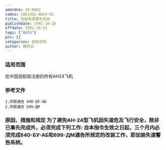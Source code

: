 ```yaml
---
amendno: 39-0862  
cadno: CAD1992-AH24-02  
title: 加装失速警告系统  
publishdate: 1992-10-16  
effdate: 1992-10-23  
tags: ["AH24"]  
pns: []  
categories: 民航总局  
author: 魏秀云  
---
```

  
### 适用范围  
在中国民航局注册的所有AH24飞机  
  
<!--more-->  
### 参考文件  
    1.苏联通告 640-БУ-АБ  
    2.苏联通告 699-ДМ  
  
### 原因、措施和规定     为了避免AH-24型飞机因失速危及飞行安全，除非已事先完成外，必须完成下列工作:     自本指令生效之日起，三个月内必须完成640-БУ-АБ和699-ДМ通告所规定的改装工作，即加装失速警告系统。  
